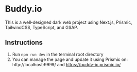 # Buddy.io

This is a well-designed dark web project using Next.js, Prismic, TailwindCSS, TypeScript, and GSAP.

## Instructions
1. Run `npm run dev` in the terminal root directory
2. You can manage the page and update it using Prismic on: http://localhost:9999/ and https://buddy-io.prismic.io/
